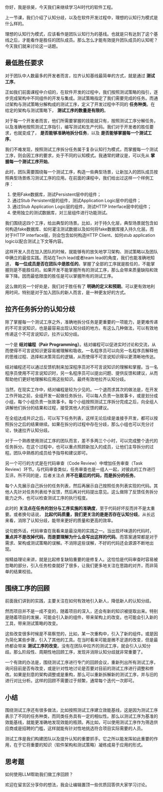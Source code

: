 你好，我是徐昊，今天我们来继续学习AI时代的软件工程。

上一节课，我们介绍了认知分歧，以及在软件开发过程中，理想的认知行为模式是什么样的。

理想的认知行为模式，应该看作是团队认知行为的基线。也就是只有达到了这个基线之后，才能看作是胜任的团队成员。那么怎么才能有效提升团队成员的认知呢？今天我们就来讨论这一话题。

## 最低胜任要求

对于团队中人数最多的开发者而言，拉齐认知基线最简单的方式，就是通过 **测试工序**。

正如我们前面课程中介绍的，在软件开发的过程中，我们按照测试策略的指引，逐步完成架构中不同组件的开发与集成。测试策略指定了我们需要完成的任务。而通过架构与测试策略分解构成的测试工序，定义了开发过程中不同的 **任务种类**。在给定的架构与测试策略下， **测试工序的数量是有限的**。

对于每一个开发者而言，他们所需要掌握的技能就只有，按照测试工序分解任务，以及准确地按照测试工序指引，编写测试和生产代码。我们对于开发者的胜任要求，也就变成了， **是否能够准确地拆分任务**，以及 **是否能够掌握每一个测试工序**。

我们不难发现，按照测试工序拆分任务属于复杂认知行为模式，而掌握每一个测试工序，则会因工序的要求，处于不同的认知模式。我通常的建议是，可以先从 **掌握每一个测试工序开始**。

此时，团队需要围绕每一个测试工序，构造一些典型场景，让新加入的团队成员按照典型场景练习测试工序的应用。在前面的课程中，我们给出过这样一个样例工序：

1. 使用Fake数据库，测试Persistent层中的组件；
2. 通过Stub Persistent层的组件，测试Application Logic层中的组件；
3. 通过Stub Application Logic层的组件，测试HTTP Interface层中的组件；
4. 使用独立的测试数据库，对三层组件进行功能测试。

我们围绕这四个工序，给出典型的场景。比如，对于持久化层，典型场景就包含如何构造fake数据库、如何灌注测试数据以及如何将fake数据库接入持久化层。而对于HTTP interface层，则会包含如何构造HTTP Client、如何stub application logic以配合测试上下文等内容。

这样开发人员在加入团队的时候，就能够有的放矢地学习架构、测试策略以及团队中确立的最佳实践。而站在Tech lead或者team lead的角度，我们也能准确地知道， **每一位成员是否在团队中是胜任的**。掌握了全部的工序就是胜任的，不能掌握则是不能胜任的。如果开发不能掌握所有的测试工序，那么会带来质量缺陷和效率下降。因而最低限度的胜任是可以掌握所有的测试工序。

这么做的另一个好处是，我们对于胜任有了 **明确的定义和预期**。可以更有效地利用时间，特别是对于加入团队的新人而言，是一种更友好的方式。

## 拉齐任务拆分的认知分歧

除了掌握每一个测试工序之外，准确地拆分任务是更重要的一项能力，是更难传递的不可言说知识，也是最容易出现认知分歧的地方。有这么几种做法，可以有效地传递这个不可言说知识，拉齐认知分歧。

一个是 **结对编程（Pair Programming）**。结对编程可以促进实时讨论和交流，从而使得不可言说知识更容易被理解和吸收。一名程序员可以向另一名程序员解释他的思维过程、选择和决策背后的逻辑，从而使得不可言说知识得以更清晰地传达。

结对编程还可以通过反馈机制来加深程序员对不可言说知识的理解和掌握。当一名程序员使用不可言说知识时，另一名程序员可以提出问题、提供反馈和建议，从而帮助他们更好地理解和应用这些知识。最终有效地拉齐认知分歧。

当然，在现实工作中，结对编程是较为少见的。一个退而求其次的做法是，在开发工作开始之前，全组开发一起做任务拆分。可以每人负责一张故事卡，或是划分成小组，每个小组负责一张故事卡。每个小组按照测试工序拆分完成之后，向全组人讲解他们拆分的结果和过程，接受其他人的反馈的建议。

在全组达成共识之后，可以写下任务列表，这样无论后续是谁接手开发，都可以按照拆分之后的结果继续。如果在拆分的过程中存在分歧，那么小组也可以充分讨论，快速拉齐认知分歧。

对于一个熟练使用测试工序的团队而言，差不多两三个小时，可以完成整个迭代的任务拆分。在这个过程中，也可以重点照顾新加入的成员，让他们主导拆分的过程。团队中熟练的成员给予指导和建议即可。

另一个可行的方式是在代码审查（Code Review）中增加任务审查（Task Review）环节。与代码审查类似，任务审查也是一组人一起，对彼此的工作进行互评。所不同的是，后者关注点 **并不在最后的代码，而是拆分的任务**。

每个人先展示自己拆分的任务列表，然后再展示自己按照任务列表实现的代码。其他人先针对任务列表给予反馈，然后再对代码提出意见。这么做除了反馈任务拆分能力之外，也可以检查测试工序的执行程度。

此时的 **关注点在任务的划分与工序实施的准确度**，至于代码好坏反而并不是太重要。或者换句话说， **比起代码质量，我们更关注的是是否存在认知分歧**。从长远来看，消除了认知分歧，能带来更好的质量和更高的效率。

说句题外话，代码审查在我看来是最没用的实践之一。当出现坏味道的代码时， **重点并不是改掉代码，而是要理解为什么会写出这样的代码**。而答案通常都是对于需求、架构或测试策略的误解。不消除这些误解，不好的代码还会源源不断地出现。

按精益理论来讲，就是比起修复缺陷重要的是修复人。这恰恰是代码审查时容易被忽略的部分，引入任务检查就好了很多，让我们更多地关注在思路的对齐，而非简单的结果校验。

## 围绕工序的回顾

前面我们讲到的实践，主要关注在如何有效地引入新人，降低新人的认知分歧。

然而项目并不是一成不变的，随着项目的深入，还会有新的知识被提取出来。特别是随着项目的发展，可能会引入新的组件，带来架构上的改变。也可能会引入新的工具，带来测试策略的改变。

这些改变很多时候是不易察觉的，比如，某一次重构中，引入了新的组件。或是因为简化某些步骤，引入了其他的工具。在当时看来可能是微不足道的改变，但是最终都会带来 **测试工序的改变**。没有在团队中拉齐的测试工序，就会引入认知分歧。那么阶段性、周期性地回顾工序，发现并消除认知分歧就非常重要了。

一个有效的办法是，围绕测试工序进行专门的回顾会议，重新列出所有测试工序，询问目前是否有改变，或是针对性地讨论是否要对目前的测试工序进行调整和修改。如果是刻意的架构调整或是重构，那么可以重新拆解新的测试工序，并与旧的进行对比分析。这样的回顾不需要过于频繁，通常每个迭代一次即可。

## 小结

围绕测试工序还有很多做法，比如按照测试工序建立效能基线，这是因为测试工序表示了不同的任务种类，而同类任务具有一定的相似性。那么以测试工序为基准的效能基线，就能更准确地发现效能的瓶颈。再比如，可以使用测试工序作为筛选供应商或是招聘的门槛，这样就能有针对性地挑选符合项目实际需要的人员。

测试工序是我们构建团队以及提升认知的重要抓手。它之所以能发挥如此重要的作用，在于它将重要的知识（软件架构和测试策略）凝练成易于应用的形式。

## 思考题

如何使用LLM帮助我们做工序回顾？

欢迎在留言区分享你的想法，我会让编辑置顶一些优质回答供大家学习讨论。